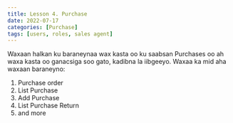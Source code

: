 ```yaml
---
title: Lesson 4. Purchase
date: 2022-07-17
categories: [Purchase]
tags: [users, roles, sales agent]
---
```


Waxaan halkan ku baraneynaa wax kasta oo ku saabsan Purchases oo ah waxa kasta oo ganacsiga soo gato, kadibna la iibgeeyo. Waxaa ka mid aha waxaan baraneyno:

1. Purchase order
2. List Purchase
3. Add Purchase
4. List Purchase Return
5. and more
